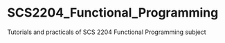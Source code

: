 # SCS2204_Functional_Programming
Tutorials and practicals of SCS 2204 Functional Programming subject
